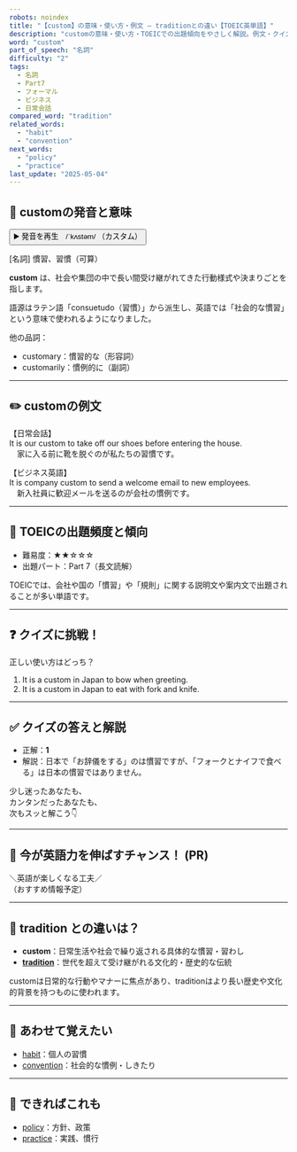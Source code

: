 ```yaml
---
robots: noindex
title: "【custom】の意味・使い方・例文 ― traditionとの違い【TOEIC英単語】"
description: "customの意味・使い方・TOEICでの出題傾向をやさしく解説。例文・クイズ付きでtraditionとの違いもわかりやすく学べます。"
word: "custom"
part_of_speech: "名詞"
difficulty: "2"
tags:
  - 名詞
  - Part7
  - フォーマル
  - ビジネス
  - 日常会話
compared_word: "tradition"
related_words:
  - "habit"
  - "convention"
next_words:
  - "policy"
  - "practice"
last_update: "2025-05-04"
---
```


## 🔰 customの発音と意味

<button class="play-audio" onclick="playTTS('custom')">
  <span class="play-audio-main">
    ▶️ 発音を再生　/ˈkʌstəm/
  </span>
  <span class="play-audio-sub">
    （カスタム）
  </span>
</button>

[名詞] 慣習、習慣（可算）

**custom** は、社会や集団の中で長い間受け継がれてきた行動様式や決まりごとを指します。

語源はラテン語「consuetudo（習慣）」から派生し、英語では「社会的な慣習」という意味で使われるようになりました。

他の品詞：  
- customary：慣習的な（形容詞）
- customarily：慣例的に（副詞）

---

## ✏️ customの例文

【日常会話】  
It is our custom to take off our shoes before entering the house.  
　家に入る前に靴を脱ぐのが私たちの習慣です。

【ビジネス英語】  
It is company custom to send a welcome email to new employees.  
　新入社員に歓迎メールを送るのが会社の慣例です。

---

## 🎯 TOEICの出題頻度と傾向

- 難易度：★★☆☆☆
- 出題パート：Part 7（長文読解）

TOEICでは、会社や国の「慣習」や「規則」に関する説明文や案内文で出題されることが多い単語です。

---

## ❓ クイズに挑戦！

正しい使い方はどっち？

1. It is a custom in Japan to bow when greeting.  
2. It is a custom in Japan to eat with fork and knife.

---

## ✅ クイズの答えと解説

- 正解：**1**
- 解説：日本で「お辞儀をする」のは慣習ですが、「フォークとナイフで食べる」は日本の慣習ではありません。

少し迷ったあなたも、  
カンタンだったあなたも、  
次もスッと解こう👇️

---

## 🚀 今が英語力を伸ばすチャンス！ (PR)

<div class="info-center">
＼英語が楽しくなる工夫／<br>  
（おすすめ情報予定）
</div>

---

## 🤔  tradition との違いは？

- **custom**：日常生活や社会で繰り返される具体的な慣習・習わし
- **[tradition](/word/tradition/)**：世代を超えて受け継がれる文化的・歴史的な伝統

customは日常的な行動やマナーに焦点があり、traditionはより長い歴史や文化的背景を持つものに使われます。

---

## 🧩 あわせて覚えたい

- [habit](/word/habit/)：個人の習慣
- [convention](/word/convention/)：社会的な慣例・しきたり

---

## 📖 できればこれも

- [policy](/word/policy/)：方針、政策
- [practice](/word/practice/)：実践、慣行

<!-- cvid: aid27_bid25 -->
